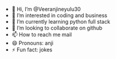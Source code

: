 - 👋 Hi, I’m @Veeranjineyulu30
- 👀 I’m interested in coding and business
- 🌱 I’m currently learning python full stack
- 💞️ I’m looking to collaborate on github 
- 📫 How to reach me mail
- 😄 Pronouns: anji
- ⚡ Fun fact: jokes

<!---
Veeranjineyulu30/Veeranjineyulu30 is a ✨ special ✨ repository because its `README.md` (this file) appears on your GitHub profile.
You can click the Preview link to take a look at your changes.
--->
